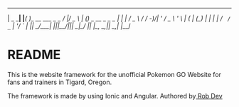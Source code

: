 
   ___     _       _                   ___  ___    _____ _                  _ 
 | _ \___| |_____( )_ __  ___ _ _    / __|/ _ \  |_   _(_)__ _ __ _ _ _ __| |
 |  _/ _ \ / / -_)/| '  \/ _ \ ' \  | (_ | (_) |   | | | / _` / _` | '_/ _` |
 |_| \___/_\_\___| |_|_|_\___/_||_|  \___|\___/    |_| |_\__, \__,_|_| \__,_|
                                                         |___/               


                                            
<h1> README </h1>
This is the website framework for the unofficial Pokemon GO Website for fans and trainers in 
Tigard, Oregon.

The framework is made by using Ionic and Angular. Authored by<a href="mailto:rob@hackd.design"> Rob Dev </a>